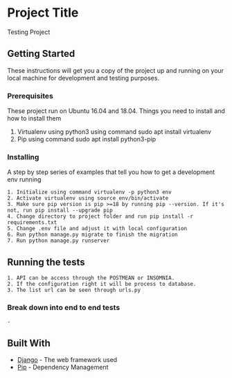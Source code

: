 # Project Title

Testing Project

## Getting Started

These instructions will get you a copy of the project up and running on your local machine for development and testing purposes.

### Prerequisites

These project run on Ubuntu 16.04 and 18.04. Things you need to install and how to install them

1. Virtualenv using python3 using command sudo apt install virtualenv
2. Pip using command sudo apt install python3-pip

### Installing

A step by step series of examples that tell you how to get a development env running

```
1. Initialize using command virtualenv -p python3 env
2. Activate virtualenv using source env/bin/activate
3. Make sure pip version is pip >=18 by running pip --version. If it's not, run pip install --upgrade pip
4. Change directory to project folder and run pip install -r requirements.txt
5. Change .env file and adjust it with local configuration
6. Run python manage.py migrate to finish the migration
7. Run python manage.py runserver

```

## Running the tests

```
1. API can be access through the POSTMEAN or INSOMNIA.
2. If the configuration right it will be process to database.
3. The list url can be seen through urls.py

```

### Break down into end to end tests

```
-
```

## Built With

* [Django](https://docs.djangoproject.com/en/2.1/) - The web framework used
* [Pip](https://pypi.org/project/Django/) - Dependency Management
